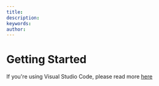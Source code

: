 ```yaml
---
title: 
description: 
keywords: 
author: 
---
```

# Getting Started

If you're using Visual Studio Code, please read more [here](./visual_studio_code.md)